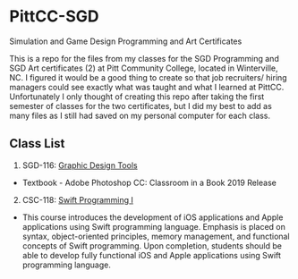 # PittCC-SGD
Simulation and Game Design Programming and Art Certificates

This is a repo for the files from my classes for the SGD Programming and SGD Art certificates (2) at Pitt Community College, located in Winterville, NC. I figured it would be a good thing to create so that job recruiters/ hiring managers could see exactly what was taught and what I learned at PittCC. Unfortunately I only thought of creating this repo after taking the first semester of classes for the two certificates, but I did my best to add as many files as I still had saved on my personal computer for each class.

## Class List

1. SGD-116: [Graphic Design Tools](https://github.com/Francis-McKee/PittCC-SGD/tree/main/Graphic%20Design%20Tools)
* Textbook - Adobe Photoshop CC: Classroom in a Book 2019 Release
2. CSC-118: [Swift Programming I](https://github.com/Francis-McKee/PittCC-SGD/tree/main/Swift%20Programming%20I)
* This course introduces the development of iOS applications and Apple applications using Swift programming language. Emphasis is placed on syntax, object-oriented principles, memory management, and functional concepts of Swift programming. Upon completion, students should be able to develop fully functional iOS and Apple applications using Swift programming language.
